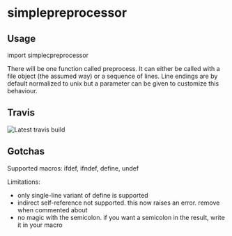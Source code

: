 # simplepreprocessor

Usage
---------

import simplecpreprocessor

There will be one function called preprocess. It can either be called with a file object (the assumed way) or a sequence
of lines. Line endings are by default normalized to unix but a parameter can be given to customize this behaviour.


Travis
-----------
![Latest travis build](https://travis-ci.org/nanonyme/simplecpreprocessor.svg?branch=master)

Gotchas
---------

Supported macros: ifdef, ifndef, define, undef

Limitations:
 * only single-line variant of define is supported
 * indirect self-reference not supported. this now raises an error. remove when commented about
 * no magic with the semicolon. if you want a semicolon in the result, write it in your macro